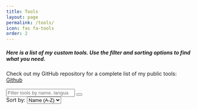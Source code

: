 ```yaml
---
title: Tools
layout: page
permalink: /tools/
icon: fas fa-tools
order: 2
---
```


##### Here is a list of my custom tools. Use the filter and sorting options to find what you need.
Check out my GitHub repository for a complete list of my public tools: [Github](https://github.com/cyb3rtr0nian)

<!-- Tools Listing Section -->
<div class="tools-container mb-4">
    <div class="row g-3 mb-3">
      <div class="col-md-8">
        <div class="input-group">
          <input 
            id="tools-filter" 
            type="search" 
            class="form-control" 
            placeholder="Filter tools by name, language or description..." 
            aria-label="Filter tools"
          >
          <button id="clear-filter" class="btn btn-outline-secondary" type="button" aria-label="Clear filter">
            <i class="fas fa-times"></i>
          </button>
        </div>
      </div>
      <div class="col-md-4">
        <div class="input-group">
          <label class="input-group-text" for="tools-sort">Sort by:</label>
          <select id="tools-sort" class="form-select" aria-label="Sort tools">
            <option value="name-asc">Name (A-Z)</option>
            <option value="name-desc">Name (Z-A)</option>
            <option value="language">Language</option>
            <option value="category">Category</option>
          </select>
        </div>
      </div>
  </div>

  <div id="tools-list" class="row g-3">
      <!-- Tools will be loaded here dynamically -->
  </div>

  <!-- Dynamic button -->
  <div class="d-flex justify-content-center align-items-center mt-4" style="height: 100px;">
    <button id="load-more" class="btn btn-primary" style="display: none;">
      Load More
    </button>
  </div>

</div>

<div aria-live="polite" id="filter-status" class="visually-hidden"></div>

<!-- JavaScript for tools functionality (unchanged) -->
<script>
  document.addEventListener('DOMContentLoaded', function() {
    // Sample tools data - in production this would come from an API or Jekyll data file
    const tools = [
      {
        id: 1,
        name: "Nmap",
        url: "https://nmap.org",
        language: "C++",
        category: "Network",
        description: "Network discovery and security auditing tool",
        icon: "fa-network-wired"
      },
      {
        id: 2,
        name: "MSFconsole",
        url: "https://www.metasploit.com",
        language: "Ruby",
        category: "Exploitation",
        description: "Penetration testing platform for developing and executing exploits",
        icon: "fa-bug"
      },
      {
        id: 3,
        name: "Burp Suite",
        url: "https://portswigger.net/burp",
        language: "Java",
        category: "Web",
        description: "Web application security testing platform",
        icon: "fa-globe"
      },
      {
        id: 4,
        name: "John the Ripper",
        url: "https://www.openwall.com/john",
        language: "C",
        category: "Password",
        description: "Password cracking tool",
        icon: "fa-key"
      },
      {
        id: 5,
        name: "Wireshark",
        url: "https://www.wireshark.org",
        language: "C++",
        category: "Network",
        description: "Network protocol analyzer",
        icon: "fa-network-wired"
      },
      {
        id: 6,
        name: "Hashcat",
        url: "https://hashcat.net/hashcat",
        language: "C++",
        category: "Password",
        description: "Advanced password recovery tool",
        icon: "fa-lock"
      },
      {
        id: 7,
        name: "SQLmap",
        url: "https://sqlmap.org",
        language: "Python",
        category: "Database",
        description: "Automatic SQL injection and database takeover tool",
        icon: "fa-database"
      },
      {
        id: 8,
        name: "Impacket",
        url: "https://github.com/SecureAuthCorp/impacket",
        language: "Python",
        category: "Network",
        description: "Collection of Python classes for working with network protocols",
        icon: "fa-code"
      }
    ];

    // DOM elements
    const toolsList = document.getElementById('tools-list');
    const filterInput = document.getElementById('tools-filter');
    const clearFilterBtn = document.getElementById('clear-filter');
    const sortSelect = document.getElementById('tools-sort');
    const loadMoreBtn = document.getElementById('load-more');
    const filterStatus = document.getElementById('filter-status');
    
    // State
    let visibleTools = 6;
    let filteredTools = [...tools];
    
    // Initialize
    renderTools();
    
    // Event listeners
    filterInput.addEventListener('input', handleFilter);
    clearFilterBtn.addEventListener('click', clearFilters);
    sortSelect.addEventListener('change', handleSort);
    loadMoreBtn.addEventListener('click', loadMoreTools);
    
    // Functions
    function renderTools(toolsToRender = filteredTools.slice(0, visibleTools)) {
      if (toolsToRender.length === 0) {
        toolsList.innerHTML = `
          <div class="col-12 no-tools-message">
            <div class="alert alert-info">
              <i class="fas fa-info-circle me-2"></i>
              No tools match your search criteria
            </div>
          </div>
        `;
        return;
      }
      
      toolsList.innerHTML = toolsToRender.map(tool => `
        <div class="col-md-6 col-lg-4 col-xl-3">
          <div class="card tool-card">
            <div class="card-body">
              <h5 class="card-title">
                <i class="fas ${tool.icon || 'fa-tools'} me-2"></i>
                <a href="${tool.url}" target="_blank" rel="noopener noreferrer">${tool.name}</a>
                ${tool.language ? `<span class="badge bg-secondary tool-badge ms-2">${tool.language}</span>` : ''}
              </h5>
              ${tool.category ? `<span class="badge bg-primary mb-2">${tool.category}</span>` : ''}
              <p class="card-text">${tool.description}</p>
            </div>
          </div>
        </div>
      `).join('');
      
      updateFilterStatus(toolsToRender.length, filteredTools.length);
    }
    
    function handleFilter() {
      const searchTerm = filterInput.value.toLowerCase();
      
      if (!searchTerm) {
        filteredTools = [...tools];
      } else {
        filteredTools = tools.filter(tool => 
          tool.name.toLowerCase().includes(searchTerm) ||
          (tool.language && tool.language.toLowerCase().includes(searchTerm)) ||
          (tool.category && tool.category.toLowerCase().includes(searchTerm)) ||
          tool.description.toLowerCase().includes(searchTerm)
        );
      }
      
      visibleTools = 6;
      handleSort();
    }
    
    function clearFilters() {
      filterInput.value = '';
      filteredTools = [...tools];
      visibleTools = 6;
      handleSort();
      filterInput.focus();
    }
    
    function handleSort() {
      const sortValue = sortSelect.value;
      
      filteredTools.sort((a, b) => {
        switch (sortValue) {
          case 'name-asc':
            return a.name.localeCompare(b.name);
          case 'name-desc':
            return b.name.localeCompare(a.name);
          case 'language':
            return (a.language || '').localeCompare(b.language || '');
          case 'category':
            return (a.category || '').localeCompare(b.category || '');
          default:
            return 0;
        }
      });
      
      renderTools();
    }
    
    function loadMoreTools() {
      visibleTools += 6;
      renderTools();
      
      if (visibleTools >= filteredTools.length) {
        loadMoreBtn.style.display = 'none';
      }
    }
    
    function updateFilterStatus(visibleCount, totalCount) {
      if (filterInput.value) {
        filterStatus.textContent = `${visibleCount} of ${totalCount} tools matching "${filterInput.value}"`;
      } else {
        filterStatus.textContent = `Showing ${visibleCount} of ${totalCount} tools`;
      }
      
      // Show/hide load more button
      loadMoreBtn.style.display = visibleCount < filteredTools.length ? 'block' : 'none';
    }
  });
</script>

<!-- Enhanced CSS for the tools listing -->
<style>
  .tools-container {
    margin-top: 1rem;
    padding: 0;
  }

  .tool-card {
    border: 1px solid var(--bs-border-color, rgba(0, 0, 0, 0.125));
    border-radius: 0.5rem;
    overflow: hidden;
    box-shadow: var(--bs-box-shadow-sm, 0 0.125rem 0.25rem rgba(0, 0, 0, 0.075));
    height: 200px; /* Fixed height for compact, uniform cards */
    display: flex;
    flex-direction: column;
    background-color: var(--card-bg, #fff);
    transition: transform 0.3s ease, box-shadow 0.3s ease;
  }

  .tool-card:hover {
    transform: translateY(-5px);
    box-shadow: var(--bs-box-shadow, 0 0.5rem 1rem rgba(0, 0, 0, 0.15));
    border-color: rgba(0, 0, 0, 0.2);
  }

  .tool-card .card-body {
    padding: 0.75rem;
    display: flex;
    flex-direction: column;
    flex: 1 1 auto;
    overflow: hidden;
  }

  .tool-card .card-title {
    font-size: 1rem;
    margin-bottom: 0.5rem;
    display: flex;
    align-items: center;
    flex-wrap: wrap;
    line-height: 1.3;
    color: var(--text-color, #212529);
  }

  .tool-card .card-title a {
    color: inherit;
    text-decoration: none;
    transition: color 0.2s;
  }

  .tool-card .card-title a:hover {
    color: var(--link-color, #0d6efd);
    text-decoration: underline;
  }

  .tool-card .card-title i {
    font-size: 0.9rem;
    color: var(--text-muted-color, #6c757d);
    margin-right: 0.5rem;
  }

  .tool-card .card-text {
    color: var(--text-muted-color, #6c757d);
    font-size: 0.85rem;
    margin-top: 0.25rem;
    overflow: hidden;
    text-overflow: ellipsis;
    display: -webkit-box;
    -webkit-line-clamp: 3;
    -webkit-box-orient: vertical;
    flex: 1 1 auto;
  }

  .tool-badge {
    font-size: 0.65rem;
    font-weight: 500;
    padding: 0.25em 0.5em;
    margin-left: 0.5rem;
  }

  .badge.bg-primary {
    background-color: var(--bs-primary, #0d6efd) !important;
  }

  .badge.bg-secondary {
    background-color: var(--bs-secondary, #6c757d) !important;
  }

  #filter-status {
    position: absolute;
    width: 1px;
    height: 1px;
    padding: 0;
    margin: -1px;
    overflow: hidden;
    clip: rect(0, 0, 0, 0);
    white-space: nowrap;
    border: 0;
  }

  .no-tools-message {
    grid-column: 1 / -1;
    text-align: center;
    padding: 1.5rem;
  }

  /* Override Chirpy theme and Bootstrap conflicts */
  .content {
    margin-top: 0.5rem !important;
    font-size: 1rem !important;
    line-height: 1.5 !important;
  }

  #tools-list {
    margin-top: 0;
  }

  #tools-list > div {
    display: flex;
    flex-direction: column;
  }

  /* Responsive adjustments */
  @media (max-width: 767.98px) {
    .tool-card {
      height: 180px;
    }

    .tool-card .card-body {
      padding: 0.5rem;
    }

    .tool-card .card-title {
      font-size: 0.9rem;
    }

    .tool-card .card-text {
      font-size: 0.8rem;
      -webkit-line-clamp: 2;
    }

    .tool-badge {
      font-size: 0.6rem;
      padding: 0.2em 0.4em;
    }
  }
</style>
